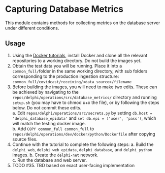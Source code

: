 # Capturing Database Metrics
This module contains methods for collecting metrics on the database server under different conditions.

## Usage
1. Using the [Docker tutorials](https://github.com/cmu-delphi/delphi-epidata/blob/main/docs/epidata_development.md),
install Docker and clone all the relevant repositories to a working directory. Do not build the images yet.
2. Obtain the test data you will be running. Place it into a `common_full/`folder in the same working directory, with 
sub folders corresponding to the production ingestion structure: `common_full/covidcast/receiving/<data_source>/filename`
3. Before building the images, you will need to make two edits. These can be achieved by navigating to the 
`repos/delphi/operations/src/database_metrics/` directory and running `setup.sh` (you may have to chmod u+x the file), 
or by following the steps below. Do not commit these edits.  
    a. Edit `repos/delphi/operations/src/secrets.py` by setting `db.host = 'delphi_database_epidata'` and 
    `set db.epi = ('user', 'pass')`, which will match the testing docker image.  
    b. Add `COPY common_full common_full` to `repos/delphi/operations/dev/docker/python/Dockerfile` after copying source files.
4. Continue with the tutorial to complete the following steps:
    a. Build the `delphi_web`, `delphi_web_epidata`, `delphi_database`, and `delphi_python` images. 
    b. Create the `delphi-net` network.  
    c. Run the database and web server.  
5. TODO #35. TBD based on exact user-facing implementation